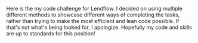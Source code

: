 Here is the my code challenge for Lendflow. I decided on using multiple different methods to showcase different ways of completing the tasks, rather than trying to make the most efficient and lean code possible. If that's not what's being looked for, I apologize. Hopefully my code and skills are up to standards for this position!
